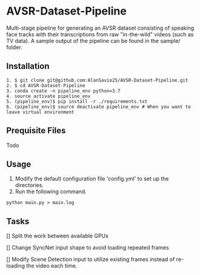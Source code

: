 # AVSR-Dataset-Pipeline

Multi-stage pipeline for generating an AVSR dataset consisting of speaking face tracks with their transcriptions from raw "in-the-wild" videos (such as TV data).
A sample output of the pipeline can be found in the sample/ folder. 

## Installation

```
1. $ git clone git@github.com:AlanSavio25/AVSR-Dataset-Pipeline.git  
2. $ cd AVSR-Dataset-Pipeline
3. conda create -n pipeline_env python=3.7
4. source activate pipeline_env
5. (pipeline_env)$ pip install -r ./requirements.txt 
6. (pipeline_env)$ source deactivate pipeline_env # When you want to leave virtual environment

```

## Prequisite Files

Todo


## Usage

1. Modify the default configuration file 'config.yml' to set up the directories.
2. Run the following command.
```
python main.py > main.log
```

## Tasks

[] Split the work between available GPUs 

[] Change SyncNet input shape to avoid loading repeated frames

[] Modify Scene Detection input to utilize existing frames instead of re-loading the video each time.
